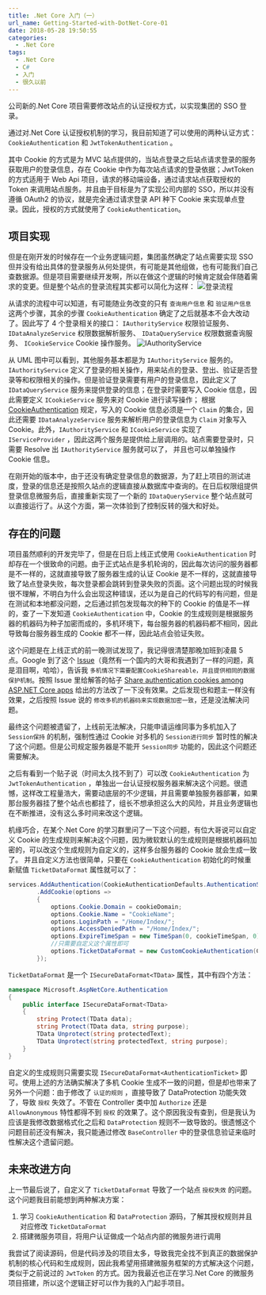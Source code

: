 ```yaml
---
title: .Net Core 入门（一）
url_name: Getting-Started-with-DotNet-Core-01
date: 2018-05-28 19:50:55
categories:
  - .Net Core
tags:
  - .Net Core
  - C#
  - 入门
  - 很久以前
---
```


公司新的.Net Core 项目需要修改站点的认证授权方式，以实现集团的 SSO 登录。

通过对.Net Core 认证授权机制的学习，我目前知道了可以使用的两种认证方式： `CookieAuthentication` 和 `JwtTokenAuthentication` 。

<!-- more -->

其中 Cookie 的方式是为 MVC 站点提供的，当站点登录之后站点请求登录的服务获取用户的登录信息，存在 Cookie 中作为每次站点请求的登录依据；JwtToken 的方式适用于 Web Api 项目，请求的移动端设备，通过请求站点获取授权的 Token 来调用站点服务。并且由于目标是为了实现公司内部的 SSO，所以并没有遵循 OAuth2 的协议，就是完全通过请求登录 API 种下 Cookie 来实现单点登录。因此，授权的方式就使用了 `CookieAuthentication`。

## 项目实现

但是在刚开发的时候存在一个业务逻辑问题，集团虽然确定了站点需要实现 SSO 但并没有给出具体的登录服务从何处提供，有可能是其他组做，也有可能我们自己查数据源。但是项目需要继续开发啊，所以在做这个逻辑的时候肯定就会伴随着需求的变更。但是整个站点的登录流程其实都可以简化为这样：
![登录流程](https://image.dunbreak.cn/past/login-process.png)

从请求的流程中可以知道，有可能随业务改变的只有 `查询用户信息` 和 `验证用户信息` 这两个步骤，其余的步骤 `CookieAuthentication` 确定了之后就基本不会大改动了。因此写了 4 个登录相关的接口： `IAuthorityService` 权限验证服务、 `IDataAnalyzeService` 权限数据解析服务、 `IDataQueryService` 权限数据查询服务、 `ICookieService` Cookie 操作服务。
![IAuthorityService](https://image.dunbreak.cn/past/auth-UML.png)

从 UML 图中可以看到，其他服务基本都是为 `IAuthorityService` 服务的。 `IAuthorityService` 定义了登录的相关操作，用来站点的登录、登出、验证是否登录等和权限相关的操作。但是验证登录需要有用户的登录信息，因此定义了 `IDataQueryService` 服务来提供登录的信息；在登录时需要写入 Cookie 信息，因此需要定义 `ICookieService` 服务来对 Cookie 进行读写操作； 根据[CookieAuthentication](https://docs.microsoft.com/en-us/aspnet/core/security/authentication/cookie?view=aspnetcore-2.0&tabs=aspnetcore2x) 规定，写入的 Cookie 信息必须是一个 `Claim` 的集合，因此还需要 `IDataAnalyzeService` 服务来解析用户的登录信息为 `Claim` 对象写入 Cookie。此外，`IAuthorityService` 和 `ICookieService` 实现了 `IServiceProvider` ，因此这两个服务是提供给上层调用的。站点需要登录时，只需要 Resolve 出 `IAuthorityService` 服务就可以了， 并且也可以单独操作 Cookie 信息。

在刚开始的版本中，由于还没有确定登录信息的数据源，为了赶上项目的测试进度，登录的信息还是按照久站点的逻辑直接从数据库中查询的。在日后权限组提供登录信息微服务后，直接重新实现了一个新的 `IDataQueryService` 整个站点就可以直接运行了。从这个方面，第一次体验到了控制反转的强大和好处。

## 存在的问题

项目虽然顺利的开发完毕了，但是在日后上线正式使用 `CookieAuthentication` 时却存在一个很致命的问题。由于正式站点是多机轮询的，因此每次访问的服务器都是不一样的，这就直接导致了服务器生成的认证 Cookie 是不一样的，这就直接导致了站点登录失败，每次登录都会跳转到登录失败的页面。这个问题出现的时候我很不理解，不明白为什么会出现这种错误，还以为是自己的代码写的有问题，但是在测试和本地都没问题，之后通过抓包发现每次的种下的 Cookie 的值是不一样的，查了一下发知道 `CookieAuthentication` 中，Cookie 的生成规则是根据服务器的机器码为种子加密而成的，多机环境下，每台服务器的机器码都不相同，因此导致每台服务器生成的 Cookie 都不一样，因此站点会验证失败。

这个问题是在上线正式的前一晚测试发现了，我记得很清楚那晚加班到凌晨 5 点。Google 到了这个 [Issue](https://github.com/aspnet/Security/issues/624)（竟然有一个国内的大哥和我遇到了一样的问题，真是泪目啊，哈哈），告诉我 `多机情况下需要配置CookieShareable，并且提供相同的数据保护机制`。按照 Issue 里给解答的帖子 [Share authentication cookies among ASP.NET Core apps](https://docs.microsoft.com/en-us/aspnet/core/security/cookie-sharing?view=aspnetcore-2.0&tabs=aspnetcore2x#share-authentication-cookies-among-aspnet-core-apps) 给出的方法改了一下没有效果。之后发现也和题主一样没有效果，之后按照 Issue 说的 `修改多机的机器码来实现数据加密一致`，还是没法解决问题。

最终这个问题被遗留了，上线前无法解决，只能申请运维同事为多机加入了 `Session保持` 的机制，强制性通过 Cookie 对多机的 `Session进行同步` 暂时性的解决了这个问题。但是公司规定服务器是不能开 `Session同步` 功能的，因此这个问题还需要解决。

之后有看到一个贴子说（时间太久找不到了）可以改 `CookieAuthentication` 为 `JwtTokenAuthentication` ，单独出一台认证授权服务器来解决这个问题。很遗憾，这样改工程量浩大，需要动底层的不少逻辑，并且需要单独服务器部署，如果那台服务器挂了整个站点也都挂了，组长不想承担这么大的风险，并且业务逻辑也在不断推进，没有这么多时间来改这个逻辑。

机缘巧合，在某个.Net Core 的学习群里问了一下这个问题，有位大哥说可以自定义 Cookie 的生成规则来解决这个问题，因为微软默认的生成规则是根据机器码加密的，可以改这个生成规则为自定义的，这样多台服务器的 Cookie 就会生成一致了。 并且自定义方法也很简单，只要在 `CookieAuthentication` 初始化的时候重新赋值 `TicketDataFormat` 属性就可以了：

```csharp
services.AddAuthentication(CookieAuthenticationDefaults.AuthenticationScheme)
        .AddCookie(options =>
        {
            options.Cookie.Domain = cookieDomain;
            options.Cookie.Name = "CookieName";
            options.LoginPath = "/Home/Index/";
            options.AccessDeniedPath = "/Home/Index/";
            options.ExpireTimeSpan = new TimeSpan(0, cookieTimeSpan, 0);
            //只需要自定义这个属性即可
            options.TicketDataFormat = new CustomCookieAuthentication(Configuration, services);
        });
```

`TicketDataFormat` 是一个 `ISecureDataFormat<TData>` 属性，其中有四个方法：

```csharp
namespace Microsoft.AspNetCore.Authentication
{
    public interface ISecureDataFormat<TData>
    {
        string Protect(TData data);
        string Protect(TData data, string purpose);
        TData Unprotect(string protectedText);
        TData Unprotect(string protectedText, string purpose);
    }
}
```

自定义的生成规则只需要实现 `ISecureDataFormat<AuthenticationTicket>` 即可。使用上述的方法确实解决了多机 Cookie 生成不一致的问题，但是却也带来了另外一个问题：由于修改了 `认证的规则` ，直接导致了 DataProtection 功能失效了，导致 `授权` 失效了。不管在 Controller 类中加 `Authorize` 还是 `AllowAnonymous` 特性都得不到 `授权` 的效果了。这个原因我没有查到，但是我认为应该是我修改数据格式化之后和 `DataProtection` 规则不一致导致的。很遗憾这个问题目前还没有解决，我只能通过修改 `BaseController` 中的登录信息验证来临时性解决这个遗留问题。

## 未来改进方向

上一节最后说了，自定义了 `TicketDataFormat` 导致了一个站点 `授权失效` 的问题。这个问题我目前能想到两种解决方案：

1. 学习 `CookieAuthentication` 和 `DataProtection` 源码，了解其授权规则并且对应修改 `TicketDataFormat`
2. 搭建微服务项目，将用户认证做成一个站点内部的微服务进行调用

我尝试了阅读源码，但是代码涉及的项目太多，导致我完全找不到真正的数据保护机制的核心代码和生成规则，因此我希望用搭建微服务框架的方式解决这个问题，类似于之前说过的 `JwtToken` 的方式。因为我最近也正在学习.Net Core 的微服务项目搭建，所以这个逻辑正好可以作为我的入门起手项目。
